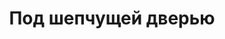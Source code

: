 ---
draft: false
slug: pod-shepchushchei-dveriu-c0e9ce01
title: Под шепчущей дверью
type: books
params:
  bookTitle: Под шепчущей дверью
  tags:
  - Religion
  - adult fiction
  - audiobook
  - fantasy
  - fiction
  - LGBTQ+
  - queer
  - romance
  cover: https://images-na.ssl-images-amazon.com/images/S/compressed.photo.goodreads.com/books/1670274962i/63956243.jpg
  isbn: '5041715610'
  goodreads_link: https://www.goodreads.com/book/show/63956243
  authors:
  - T.J. Klune, Альфериан Маклир, Ти Джей Клун
  publication_year: '2022'
  page_count: '416'
  short_book_description: Добро пожаловать на «Переправу Харона».Горячий чай, свежие
    булочки и щепотка мертвых душ.Когда Жнец пришел забрать Уоллеса с его собственных
    похорон, тот начал подозревать, что мертв.А когда...
  russian_translation_status: exists
  languages:
  - Русский
  book_description: Добро пожаловать на «Переправу Харона».Горячий чай, свежие булочки
    и щепотка мертвых душ.Когда Жнец пришел забрать Уоллеса с его собственных похорон,
    тот начал подозревать, что мертв.А когда Хьюго, владелец необычной чайной лавки,
    пообещал помочь ему переправиться из одного мира в другой, Уоллес наконец-то понял,
    что его определенно нет в живых.Но даже после смерти ему не хотелось отказываться
    от своей земной, пусть и не очень интересной жизни.Ему дают ровно неделю на переход.
    И Уоллес намерен провести эти семь дней так, как всегда мечтал.
  russian_audioversion: 'no'
---